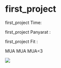 # first_project

first_project Time:

first_project Panyarat :

first_project Fit :

MUA MUA MUA<3

<img src="https://scontent.xx.fbcdn.net/v/t1.15752-9/355134784_2979947528803345_7952557752364579868_n.jpg?stp=dst-jpg_s280x280&_nc_cat=107&ccb=1-7&_nc_sid=aee45a&_nc_eui2=AeE7VNOC5rNiZG7p092qxRzRbBa6uH620yNsFrq4frbTI0HZi-NrWb4oFIFJ5f6GZlK8T5dwsjVN-qIHPnbt5Y-d&_nc_ohc=onaQe8h-f-QAX84Czo-&_nc_ad=z-m&_nc_cid=0&_nc_ht=scontent.xx&oh=03_AdSRzPtnCER6HtsN7tIPKaVC4IdONLH6GmBSuCwyYqFARg&oe=64D08387"/>

